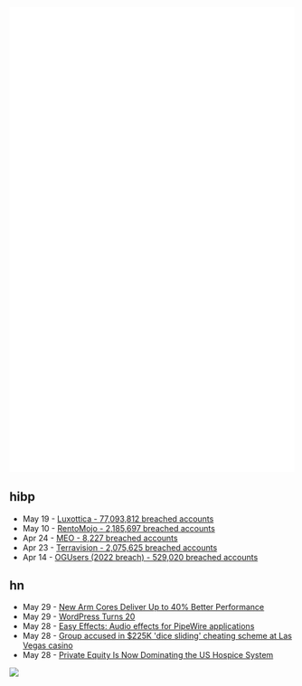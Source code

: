 ![Metrics](https://raw.githubusercontent.com/phixion/phixion/master/metrics.svg)

## hibp

<!--
for https://github.com/phixion/phixion/blob/main/.github/workflows/feeds.yml
-->
<!--START_SECTION:haveibeenpwnd-->
- May 19 - [Luxottica - 77,093,812 breached accounts](https://haveibeenpwned.com/PwnedWebsites#Luxottica)
- May 10 - [RentoMojo - 2,185,697 breached accounts](https://haveibeenpwned.com/PwnedWebsites#RentoMojo)
- Apr 24 - [MEO - 8,227 breached accounts](https://haveibeenpwned.com/PwnedWebsites#MEO)
- Apr 23 - [Terravision - 2,075,625 breached accounts](https://haveibeenpwned.com/PwnedWebsites#Terravision)
- Apr 14 - [OGUsers (2022 breach) - 529,020 breached accounts](https://haveibeenpwned.com/PwnedWebsites#OGUsers2022)
<!--END_SECTION:haveibeenpwnd-->

## hn

<!--
for https://github.com/phixion/phixion/blob/main/.github/workflows/feeds.yml
-->
<!--START_SECTION:hn-->
- May 29 - [New Arm Cores Deliver Up to 40% Better Performance](https://www.phonescoop.com/articles/article.php?a=23023)
- May 29 - [WordPress Turns 20](https://ma.tt/2023/05/wp20-audrey-scholars/)
- May 28 - [Easy Effects: Audio effects for PipeWire applications](https://github.com/wwmm/easyeffects)
- May 28 - [Group accused in $225K &#x27;dice sliding&#x27; cheating scheme at Las Vegas casino](https://www.8newsnow.com/investigators/group-accused-in-225k-dice-sliding-cheating-scheme-at-las-vegas-casino/)
- May 28 - [Private Equity Is Now Dominating the US Hospice System](https://jacobin.com/2023/05/private-equity-hospice-care-profit-regulation)
<!--END_SECTION:hn-->

<!--
for https://yhype.me
-->
![](https://hit.yhype.me/github/profile?user_id=13013670)
